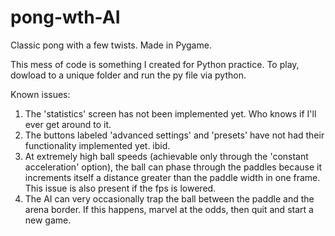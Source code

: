 # pong-wth-AI
Classic pong with a few twists. Made in Pygame.

This mess of code is something I created for Python practice. To play, dowload to a unique folder and run the py file via python.

Known issues:
1. The 'statistics' screen has not been implemented yet. Who knows if I'll ever get around to it.
2. The buttons labeled 'advanced settings' and 'presets' have not had their functionality implemented yet. ibid.
3. At extremely high ball speeds (achievable only through the 'constant acceleration' option), the ball can phase through the paddles because it increments itself a distance greater than the paddle width in one frame. This issue is also present if the fps is lowered.
4. The AI can very occasionally trap the ball between the paddle and the arena border. If this happens, marvel at the odds, then quit and start a new game.
